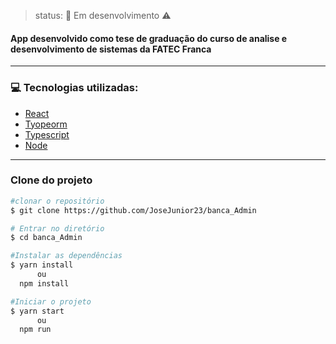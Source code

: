 > status: 🚧 Em desenvolvimento ⚠️ 

 #### App desenvolvido como tese de graduação do curso de analise e desenvolvimento de sistemas da FATEC Franca
---
### 💻 Tecnologias utilizadas: 
 - [React](https://pt-br.reactjs.org/)
 - [Tyopeorm](https://typeorm.io/#/)
 - [Typescript](https://www.typescriptlang.org/)
 - [Node](https://nodejs.org/en/docs/)
---
### Clone do projeto
``` bash
#clonar o repositório
$ git clone https://github.com/JoseJunior23/banca_Admin

# Entrar no diretório
$ cd banca_Admin

#Instalar as dependências
$ yarn install
      ou
  npm install

#Iniciar o projeto 
$ yarn start
      ou
  npm run      

```